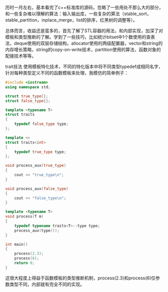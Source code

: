 历时一月左右，基本看完了c++标准库的源码，忽略了一些用处不那么大的部分，和一些复杂难以理解的算法：输入输出库，一些复杂的算法（stable_sort，stable_partition，inplace_merge，list的排序，红黑树的调整等）。

总体而言，收益还是蛮多的，首先了解了STL容器的用法，和内部实现，加深了对模板和类型推断的了解。学到了一些技巧，比如统计bitset中1个数使用的查表法，deque使用的双层存储结构，allocator使用的两级配置器，vector和string的内存增长策略，string的copy-on-write技术，partition使用的算法，函数对象的配接技术等等。

trait技法
使用模板特化技术，不同的特化版本中将不同类型typedef成相同名字，针对每种类型定义不同的函数模板来处理，我模仿的简单例子：
```cpp
#include <iostream>
using namespace std;

struct true_type{};
struct false_type{};

template <typename T>
struct traits
{
    typedef false_type type;
};

template <>
struct traits<int>
{
    typedef true_type type;
};

void process_aux(true_type)
{
    cout << "true_type\n";
}

void process_aux(false_type)
{
    cout << "false_type\n";
}

template <typename T>
void process(T m)
{
    typedef typename traits<T>::type type;
    process_aux(type());
}

int main()
{
    process(2.3);
    process(6);
    return 0;
}
```
这很大程度上得益于函数模板的类型推断机制，process(2.3)和process(6)仅参数类型不同，内部就有完全不同的实现。